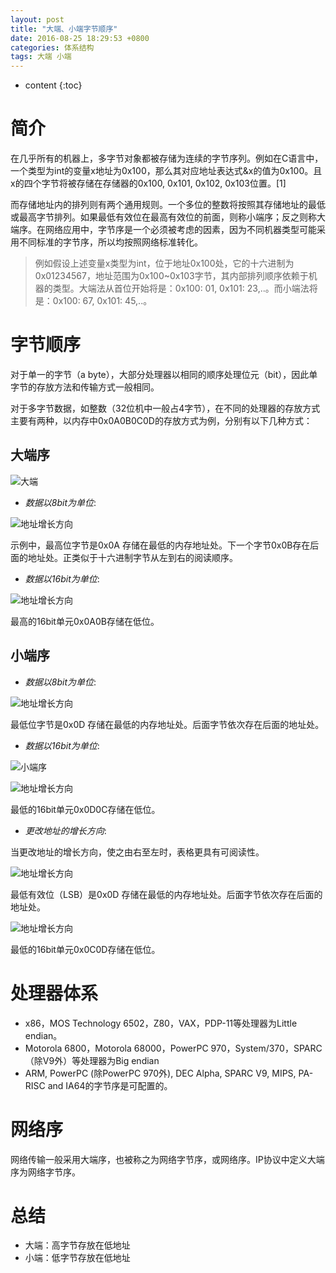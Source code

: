```yaml
---
layout: post
title: "大端、小端字节顺序"
date: 2016-08-25 18:29:53 +0800
categories: 体系结构
tags: 大端 小端
---
```

* content
{:toc}


# 简介 #

在几乎所有的机器上，多字节对象都被存储为连续的字节序列。例如在C语言中，一个类型为int的变量x地址为0x100，那么其对应地址表达式&x的值为0x100。且x的四个字节将被存储在存储器的0x100, 0x101, 0x102, 0x103位置。[1]

而存储地址内的排列则有两个通用规则。一个多位的整数将按照其存储地址的最低或最高字节排列。如果最低有效位在最高有效位的前面，则称小端序；反之则称大端序。在网络应用中，字节序是一个必须被考虑的因素，因为不同机器类型可能采用不同标准的字节序，所以均按照网络标准转化。

> 例如假设上述变量x类型为int，位于地址0x100处，它的十六进制为0x01234567，地址范围为0x100~0x103字节，其内部排列顺序依赖于机器的类型。大端法从首位开始将是：0x100: 01, 0x101: 23,..。而小端法将是：0x100: 67, 0x101: 45,..。







# 字节顺序 #

对于单一的字节（a byte），大部分处理器以相同的顺序处理位元（bit），因此单字节的存放方法和传输方式一般相同。

对于多字节数据，如整数（32位机中一般占4字节），在不同的处理器的存放方式主要有两种，以内存中0x0A0B0C0D的存放方式为例，分别有以下几种方式：


## 大端序 ##


![大端](http://upload-images.jianshu.io/upload_images/1242974-fa9264740fd2de1c.png?imageMogr2/auto-orient/strip%7CimageView2/2/w/1240)


- *数据以8bit为单位*:

![*地址增长方向*](http://upload-images.jianshu.io/upload_images/1242974-8272d72128144492.png?imageMogr2/auto-orient/strip%7CimageView2/2/w/1240)

示例中，最高位字节是0x0A 存储在最低的内存地址处。下一个字节0x0B存在后面的地址处。正类似于十六进制字节从左到右的阅读顺序。

- *数据以16bit为单位*:

![地址增长方向](http://upload-images.jianshu.io/upload_images/1242974-bb3bdb30e3d62467.png?imageMogr2/auto-orient/strip%7CimageView2/2/w/1240)

最高的16bit单元0x0A0B存储在低位。
 

## 小端序 ##

- *数据以8bit为单位*:

 
![*地址增长方向*](http://upload-images.jianshu.io/upload_images/1242974-dc99a82da8611657.png?imageMogr2/auto-orient/strip%7CimageView2/2/w/1240)

最低位字节是0x0D 存储在最低的内存地址处。后面字节依次存在后面的地址处。

- *数据以16bit为单位*:


![小端序](http://upload-images.jianshu.io/upload_images/1242974-dc6ab58c01786ede.png?imageMogr2/auto-orient/strip%7CimageView2/2/w/1240)


![*地址增长方向*](http://upload-images.jianshu.io/upload_images/1242974-6a1460b95226e5ff.png?imageMogr2/auto-orient/strip%7CimageView2/2/w/1240)

最低的16bit单元0x0D0C存储在低位。


- *更改地址的增长方向*:

当更改地址的增长方向，使之由右至左时，表格更具有可阅读性。

![*地址增长方向*](http://upload-images.jianshu.io/upload_images/1242974-add98512b68fa046.png?imageMogr2/auto-orient/strip%7CimageView2/2/w/1240)


最低有效位（LSB）是0x0D 存储在最低的内存地址处。后面字节依次存在后面的地址处。


![*地址增长方向*](http://upload-images.jianshu.io/upload_images/1242974-137b60f340dbad49.png?imageMogr2/auto-orient/strip%7CimageView2/2/w/1240)


最低的16bit单元0x0C0D存储在低位。


# 处理器体系 #

- x86，MOS Technology 6502，Z80，VAX，PDP-11等处理器为Little endian。
- Motorola 6800，Motorola 68000，PowerPC 970，System/370，SPARC（除V9外）等处理器为Big endian
- ARM, PowerPC (除PowerPC 970外), DEC Alpha, SPARC V9, MIPS, PA-RISC and IA64的字节序是可配置的。

# 网络序 #

网络传输一般采用大端序，也被称之为网络字节序，或网络序。IP协议中定义大端序为网络字节序。

# 总结 #

- 大端：高字节存放在低地址
- 小端：低字节存放在低地址











